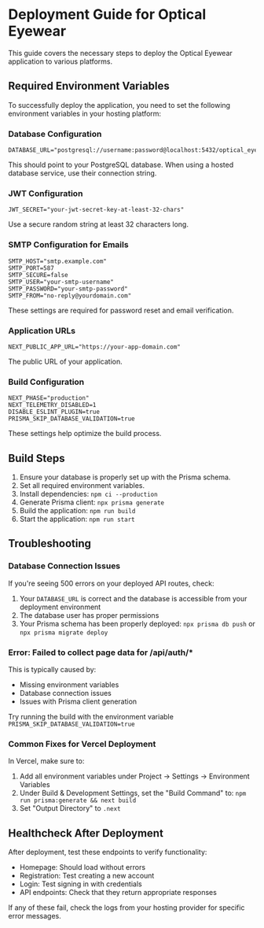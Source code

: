 # Deployment Guide for Optical Eyewear

This guide covers the necessary steps to deploy the Optical Eyewear application to various platforms.

## Required Environment Variables

To successfully deploy the application, you need to set the following environment variables in your hosting platform:

### Database Configuration
```
DATABASE_URL="postgresql://username:password@localhost:5432/optical_eyewear"
```
This should point to your PostgreSQL database. When using a hosted database service, use their connection string.

### JWT Configuration
```
JWT_SECRET="your-jwt-secret-key-at-least-32-chars"
```
Use a secure random string at least 32 characters long.

### SMTP Configuration for Emails
```
SMTP_HOST="smtp.example.com"
SMTP_PORT=587
SMTP_SECURE=false
SMTP_USER="your-smtp-username"
SMTP_PASSWORD="your-smtp-password"
SMTP_FROM="no-reply@yourdomain.com"
```
These settings are required for password reset and email verification.

### Application URLs
```
NEXT_PUBLIC_APP_URL="https://your-app-domain.com"
```
The public URL of your application.

### Build Configuration
```
NEXT_PHASE="production"
NEXT_TELEMETRY_DISABLED=1
DISABLE_ESLINT_PLUGIN=true
PRISMA_SKIP_DATABASE_VALIDATION=true
```
These settings help optimize the build process.

## Build Steps

1. Ensure your database is properly set up with the Prisma schema.
2. Set all required environment variables.
3. Install dependencies: `npm ci --production`
4. Generate Prisma client: `npx prisma generate`
5. Build the application: `npm run build`
6. Start the application: `npm run start`

## Troubleshooting

### Database Connection Issues

If you're seeing 500 errors on your deployed API routes, check:

1. Your `DATABASE_URL` is correct and the database is accessible from your deployment environment
2. The database user has proper permissions
3. Your Prisma schema has been properly deployed: `npx prisma db push` or `npx prisma migrate deploy`

### Error: Failed to collect page data for /api/auth/*

This is typically caused by:
- Missing environment variables
- Database connection issues
- Issues with Prisma client generation

Try running the build with the environment variable `PRISMA_SKIP_DATABASE_VALIDATION=true`

### Common Fixes for Vercel Deployment

In Vercel, make sure to:
1. Add all environment variables under Project → Settings → Environment Variables
2. Under Build & Development Settings, set the "Build Command" to:
   `npm run prisma:generate && next build`
3. Set "Output Directory" to `.next`

## Healthcheck After Deployment

After deployment, test these endpoints to verify functionality:
- Homepage: Should load without errors
- Registration: Test creating a new account
- Login: Test signing in with credentials
- API endpoints: Check that they return appropriate responses

If any of these fail, check the logs from your hosting provider for specific error messages. 